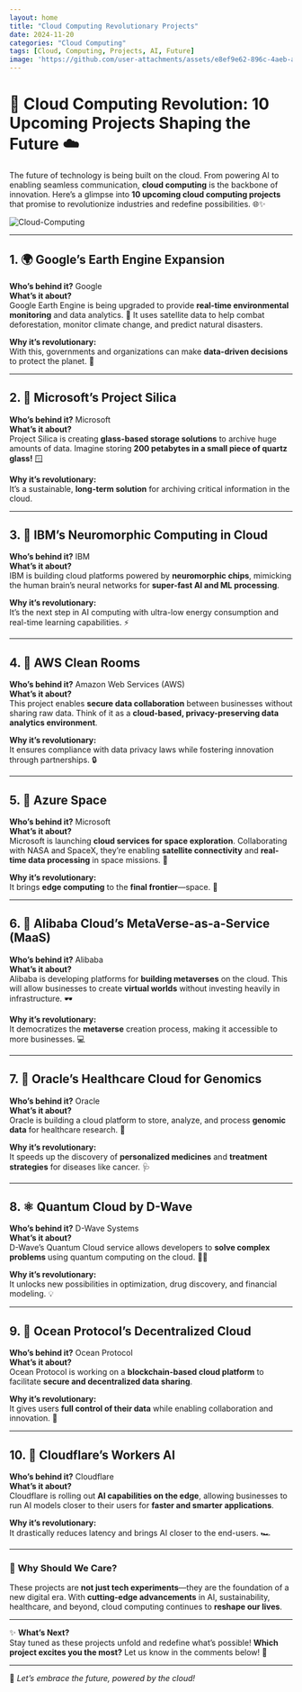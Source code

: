 ```yaml
---
layout: home
title: "Cloud Computing Revolutionary Projects"
date: 2024-11-20
categories: "Cloud Computing"
tags: [Cloud, Computing, Projects, AI, Future]
image: 'https://github.com/user-attachments/assets/e8ef9e62-896c-4aeb-ae59-d376420e5e68'
---
```


# 🚀 **Cloud Computing Revolution: 10 Upcoming Projects Shaping the Future** ☁️

The future of technology is being built on the cloud. From powering AI to enabling seamless communication, **cloud computing** is the backbone of innovation. Here’s a glimpse into **10 upcoming cloud computing projects** that promise to revolutionize industries and redefine possibilities. 🌐✨

![Cloud-Computing](https://github.com/user-attachments/assets/e8ef9e62-896c-4aeb-ae59-d376420e5e68)

---

## 1. 🌍 **Google’s Earth Engine Expansion**
**Who’s behind it?** Google  
**What’s it about?**  
Google Earth Engine is being upgraded to provide **real-time environmental monitoring** and data analytics. 🌱 It uses satellite data to help combat deforestation, monitor climate change, and predict natural disasters.  

**Why it’s revolutionary:**  
With this, governments and organizations can make **data-driven decisions** to protect the planet. 🌳

---

## 2. 🤖 **Microsoft’s Project Silica**
**Who’s behind it?** Microsoft  
**What’s it about?**  
Project Silica is creating **glass-based storage solutions** to archive huge amounts of data. Imagine storing **200 petabytes in a small piece of quartz glass!** 🪟  

**Why it’s revolutionary:**  
It’s a sustainable, **long-term solution** for archiving critical information in the cloud.

---

## 3. 🧠 **IBM’s Neuromorphic Computing in Cloud**
**Who’s behind it?** IBM  
**What’s it about?**  
IBM is building cloud platforms powered by **neuromorphic chips**, mimicking the human brain’s neural networks for **super-fast AI and ML processing**.  

**Why it’s revolutionary:**  
It’s the next step in AI computing with ultra-low energy consumption and real-time learning capabilities. ⚡

---

## 4. 🌌 **AWS Clean Rooms**
**Who’s behind it?** Amazon Web Services (AWS)  
**What’s it about?**  
This project enables **secure data collaboration** between businesses without sharing raw data. Think of it as a **cloud-based, privacy-preserving data analytics environment**.  

**Why it’s revolutionary:**  
It ensures compliance with data privacy laws while fostering innovation through partnerships. 🔒

---

## 5. 🚢 **Azure Space**
**Who’s behind it?** Microsoft  
**What’s it about?**  
Microsoft is launching **cloud services for space exploration**. Collaborating with NASA and SpaceX, they’re enabling **satellite connectivity** and **real-time data processing** in space missions. 🚀  

**Why it’s revolutionary:**  
It brings **edge computing** to the **final frontier**—space. 🌠

---

## 6. 🌟 **Alibaba Cloud’s MetaVerse-as-a-Service (MaaS)**
**Who’s behind it?** Alibaba  
**What’s it about?**  
Alibaba is developing platforms for **building metaverses** on the cloud. This will allow businesses to create **virtual worlds** without investing heavily in infrastructure. 🕶️  

**Why it’s revolutionary:**  
It democratizes the **metaverse** creation process, making it accessible to more businesses. 💻

---

## 7. 🔬 **Oracle’s Healthcare Cloud for Genomics**
**Who’s behind it?** Oracle  
**What’s it about?**  
Oracle is building a cloud platform to store, analyze, and process **genomic data** for healthcare research. 🧬  

**Why it’s revolutionary:**  
It speeds up the discovery of **personalized medicines** and **treatment strategies** for diseases like cancer. 🩺

---

## 8. ⚛️ **Quantum Cloud by D-Wave**
**Who’s behind it?** D-Wave Systems  
**What’s it about?**  
D-Wave’s Quantum Cloud service allows developers to **solve complex problems** using quantum computing on the cloud. 🧑‍💻  

**Why it’s revolutionary:**  
It unlocks new possibilities in optimization, drug discovery, and financial modeling. 💡

---

## 9. 🌊 **Ocean Protocol’s Decentralized Cloud**
**Who’s behind it?** Ocean Protocol  
**What’s it about?**  
Ocean Protocol is working on a **blockchain-based cloud platform** to facilitate **secure and decentralized data sharing**.  

**Why it’s revolutionary:**  
It gives users **full control of their data** while enabling collaboration and innovation. 🔗

---

## 10. 🌈 **Cloudflare’s Workers AI**
**Who’s behind it?** Cloudflare  
**What’s it about?**  
Cloudflare is rolling out **AI capabilities on the edge**, allowing businesses to run AI models closer to their users for **faster and smarter applications**.  

**Why it’s revolutionary:**  
It drastically reduces latency and brings AI closer to the end-users. 🏎️

---

### 🌟 **Why Should We Care?**
These projects are **not just tech experiments**—they are the foundation of a new digital era. With **cutting-edge advancements** in AI, sustainability, healthcare, and beyond, cloud computing continues to **reshape our lives**.

---

✨ **What’s Next?**  
Stay tuned as these projects unfold and redefine what’s possible! **Which project excites you the most?** Let us know in the comments below! 💬

--- 

🚀 *Let’s embrace the future, powered by the cloud!*
